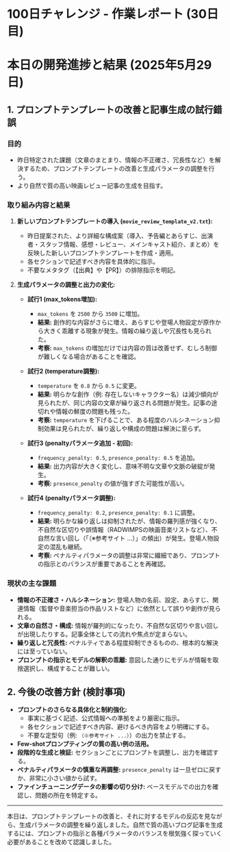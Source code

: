 # 100日チャレンジ - 作業レポート (30日目)
# 本日の開発進捗と結果 (2025年5月29日)

## 1. プロンプトテンプレートの改善と記事生成の試行錯誤

### 目的
- 昨日特定された課題（文章のまとまり、情報の不正確さ、冗長性など）を解決するため、プロンプトテンプレートの改善と生成パラメータの調整を行う。
- より自然で質の高い映画レビュー記事の生成を目指す。

### 取り組み内容と結果

1.  **新しいプロンプトテンプレートの導入 (`movie_review_template_v2.txt`):**
    *   昨日提案された、より詳細な構成案（導入、予告編とあらすじ、出演者・スタッフ情報、感想・レビュー、メインキャスト紹介、まとめ）を反映した新しいプロンプトテンプレートを作成・適用。
    *   各セクションで記述すべき内容を具体的に指示。
    *   不要なメタタグ（【出典】や【PR】）の排除指示を明記。

2.  **生成パラメータの調整と出力の変化:**

    *   **試行1 (max_tokens増加):**
        *   `max_tokens` を `2500` から `3500` に増加。
        *   **結果:** 創作的な内容がさらに増え、あらすじや登場人物設定が原作から大きく乖離する現象が発生。情報の繰り返しや冗長性も見られた。
        *   **考察:** `max_tokens` の増加だけでは内容の質は改善せず、むしろ制御が難しくなる場合があることを確認。

    *   **試行2 (temperature調整):**
        *   `temperature` を `0.8` から `0.5` に変更。
        *   **結果:** 明らかな創作（例: 存在しないキャラクター名）は減少傾向が見られたが、同じ内容の文章が繰り返される問題が発生。記事の途切れや情報の鮮度の問題も残った。
        *   **考察:** `temperature` を下げることで、ある程度のハルシネーション抑制効果は見られたが、繰り返しや構成の問題は解決に至らず。

    *   **試行3 (penaltyパラメータ追加 - 初回):**
        *   `frequency_penalty: 0.5`, `presence_penalty: 0.5` を追加。
        *   **結果:** 出力内容が大きく変化し、意味不明な文章や文脈の破綻が発生。
        *   **考察:** `presence_penalty` の値が強すぎた可能性が高い。

    *   **試行4 (penaltyパラメータ調整):**
        *   `frequency_penalty: 0.2`, `presence_penalty: 0.1` に調整。
        *   **結果:** 明らかな繰り返しは抑制されたが、情報の羅列感が強くなり、不自然な区切りや誤情報（RADWIMPSの映画音楽リストなど）、不自然な言い回し（「（※参考サイト ...）」の頻出）が発生。登場人物設定の混乱も継続。
        *   **考察:** ペナルティパラメータの調整は非常に繊細であり、プロンプトの指示とのバランスが重要であることを再確認。

### 現状の主な課題
- **情報の不正確さ・ハルシネーション:** 登場人物の名前、設定、あらすじ、関連情報（監督や音楽担当の作品リストなど）に依然として誤りや創作が見られる。
- **文章の自然さ・構成:** 情報が羅列的になったり、不自然な区切りや言い回しが出現したりする。記事全体としての流れや焦点が定まらない。
- **繰り返しと冗長性:** ペナルティである程度抑制できるものの、根本的な解決には至っていない。
- **プロンプトの指示とモデルの解釈の乖離:** 意図した通りにモデルが情報を取捨選択し、構成することが難しい。

## 2. 今後の改善方針 (検討事項)

- **プロンプトのさらなる具体化と制約強化:**
    - 事実に基づく記述、公式情報への準拠をより厳密に指示。
    - 各セクションで記述すべき内容、避けるべき内容をより明確にする。
    - 不要な定型句（例: `（※参考サイト ...）`）の出力を禁止する。
- **Few-shotプロンプティングの質の高い例の活用。**
- **段階的な生成と検証:** セクションごとにプロンプトを調整し、出力を確認する。
- **ペナルティパラメータの慎重な再調整:** `presence_penalty` は一旦ゼロに戻すか、非常に小さい値から試す。
- **ファインチューニングデータの影響の切り分け:** ベースモデルでの出力を確認し、問題の所在を特定する。

---
本日は、プロンプトテンプレートの改善と、それに対するモデルの反応を見ながら、生成パラメータの調整を繰り返しました。自然で質の高いブログ記事を生成するには、プロンプトの指示と各種パラメータのバランスを根気強く探っていく必要があることを改めて認識しました。